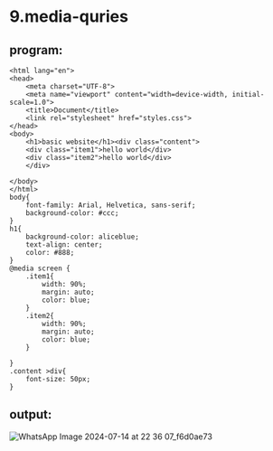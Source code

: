 # 9.media-quries
## program:
```
<html lang="en">
<head>
    <meta charset="UTF-8">
    <meta name="viewport" content="width=device-width, initial-scale=1.0">
    <title>Document</title>
    <link rel="stylesheet" href="styles.css">
</head>
<body>
    <h1>basic website</h1><div class="content">
    <div class="item1">hello world</div>
    <div class="item2">hello world</div>
    </div>
    
</body>
</html>
body{
    font-family: Arial, Helvetica, sans-serif;
    background-color: #ccc;
}
h1{
    background-color: aliceblue;
    text-align: center;
    color: #888;
}
@media screen {
    .item1{
        width: 90%;
        margin: auto;
        color: blue;
    }
    .item2{
        width: 90%;
        margin: auto;
        color: blue;
    }

}
.content >div{
    font-size: 50px;
}
```
## output:
![WhatsApp Image 2024-07-14 at 22 36 07_f6d0ae73](https://github.com/user-attachments/assets/8569f5e1-8c06-487c-8cfc-92a860608437)
